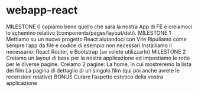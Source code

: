 # webapp-react

MILESTONE 0
capiamo bene quello che sarà la nostra App di FE e creiamoci lo schemino relativo (components/pages/layout/dati).
MILESTONE 1
Mettiamo su un nuovo progetto React aiutandoci con Vite
Ripuliamo come sempre l’app da file e codice di esempio non necessari
Installiamo il necessario: React Router, e Bootstrap (se volete utilizzarlo)
MILESTONE 2
Creiamo un layout di base per la nostra applicazione ed impostiamo le rotte per le diverse pagine.
Creiamo 2 pagine:
La home, in cui mostreremo la lista dei film
La pagina di dettaglio di un singolo film (qui poi anche avrete le recensioni relative)
BONUS
Curare l’aspetto estetico della vostra applicazione